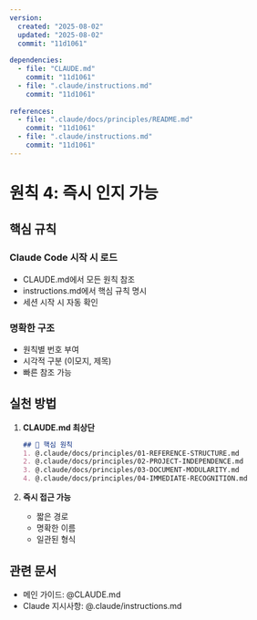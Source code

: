 ```yaml
---
version:
  created: "2025-08-02"
  updated: "2025-08-02"
  commit: "11d1061"
  
dependencies:
  - file: "CLAUDE.md"
    commit: "11d1061"
  - file: ".claude/instructions.md"
    commit: "11d1061"
    
references:
  - file: ".claude/docs/principles/README.md"
    commit: "11d1061"
  - file: ".claude/instructions.md"
    commit: "11d1061"
---
```


# 원칙 4: 즉시 인지 가능

## 핵심 규칙

### Claude Code 시작 시 로드
- CLAUDE.md에서 모든 원칙 참조
- instructions.md에서 핵심 규칙 명시
- 세션 시작 시 자동 확인

### 명확한 구조
- 원칙별 번호 부여
- 시각적 구분 (이모지, 제목)
- 빠른 참조 가능

## 실천 방법

1. **CLAUDE.md 최상단**
   ```markdown
   ## 🚨 핵심 원칙
   1. @.claude/docs/principles/01-REFERENCE-STRUCTURE.md
   2. @.claude/docs/principles/02-PROJECT-INDEPENDENCE.md
   3. @.claude/docs/principles/03-DOCUMENT-MODULARITY.md
   4. @.claude/docs/principles/04-IMMEDIATE-RECOGNITION.md
   ```

2. **즉시 접근 가능**
   - 짧은 경로
   - 명확한 이름
   - 일관된 형식

## 관련 문서
- 메인 가이드: @CLAUDE.md
- Claude 지시사항: @.claude/instructions.md